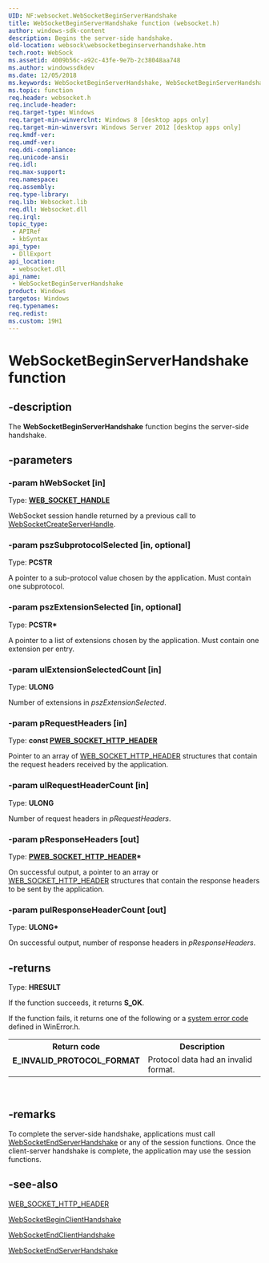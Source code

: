 ```yaml
---
UID: NF:websocket.WebSocketBeginServerHandshake
title: WebSocketBeginServerHandshake function (websocket.h)
author: windows-sdk-content
description: Begins the server-side handshake.
old-location: websock\websocketbeginserverhandshake.htm
tech.root: WebSock
ms.assetid: 4009b56c-a92c-43fe-9e7b-2c38048aa748
ms.author: windowssdkdev
ms.date: 12/05/2018
ms.keywords: WebSocketBeginServerHandshake, WebSocketBeginServerHandshake function [Websocket Protocol Component API], websock.websocketbeginserverhandshake, websocket/WebSocketBeginServerHandshake
ms.topic: function
req.header: websocket.h
req.include-header: 
req.target-type: Windows
req.target-min-winverclnt: Windows 8 [desktop apps only]
req.target-min-winversvr: Windows Server 2012 [desktop apps only]
req.kmdf-ver: 
req.umdf-ver: 
req.ddi-compliance: 
req.unicode-ansi: 
req.idl: 
req.max-support: 
req.namespace: 
req.assembly: 
req.type-library: 
req.lib: Websocket.lib
req.dll: Websocket.dll
req.irql: 
topic_type:
 - APIRef
 - kbSyntax
api_type:
 - DllExport
api_location:
 - websocket.dll
api_name:
 - WebSocketBeginServerHandshake
product: Windows
targetos: Windows
req.typenames: 
req.redist: 
ms.custom: 19H1
---
```


# WebSocketBeginServerHandshake function


## -description


The <b>WebSocketBeginServerHandshake</b> function  begins the server-side handshake.


## -parameters




### -param hWebSocket [in]

Type: <b><a href="https://msdn.microsoft.com/D5D42785-CFAC-4324-9194-1BA8056FBAA1">WEB_SOCKET_HANDLE</a></b>

 WebSocket session handle returned by a previous call to <a href="https://msdn.microsoft.com/f8c44a86-c586-48e3-b948-ed119bebf951">WebSocketCreateServerHandle</a>.


### -param pszSubprotocolSelected [in, optional]

Type: <b>PCSTR</b>

A pointer to a sub-protocol value chosen by the application. Must contain one subprotocol.


### -param pszExtensionSelected [in, optional]

Type: <b>PCSTR*</b>

A pointer to a list of extensions chosen by the application. Must contain one extension per entry.


### -param ulExtensionSelectedCount [in]

Type: <b>ULONG</b>

Number of extensions in <i>pszExtensionSelected</i>.


### -param pRequestHeaders [in]

Type: <b>const <a href="https://msdn.microsoft.com/d051c2fd-c21c-43dc-9160-5626fb1d6d49">PWEB_SOCKET_HTTP_HEADER</a></b>

Pointer to an array of <a href="https://msdn.microsoft.com/d051c2fd-c21c-43dc-9160-5626fb1d6d49">WEB_SOCKET_HTTP_HEADER</a> structures that contain the request headers received by the application.


### -param ulRequestHeaderCount [in]

Type: <b>ULONG</b>

Number of request headers in <i>pRequestHeaders</i>.


### -param pResponseHeaders [out]

Type: <b><a href="https://msdn.microsoft.com/d051c2fd-c21c-43dc-9160-5626fb1d6d49">PWEB_SOCKET_HTTP_HEADER</a>*</b>

On successful output, a pointer to an array or <a href="https://msdn.microsoft.com/d051c2fd-c21c-43dc-9160-5626fb1d6d49">WEB_SOCKET_HTTP_HEADER</a> structures that contain the response headers to be sent by the application.


### -param pulResponseHeaderCount [out]

Type: <b>ULONG*</b>

On successful output, number of response headers in <i>pResponseHeaders</i>.


## -returns



Type: <b>HRESULT</b>

If the function succeeds, it returns <b>S_OK</b>.

If the function fails, it returns one of the following or a <a href="https://msdn.microsoft.com/4a3a8feb-a05f-4614-8f04-1f507da7e5b7">system error code</a> defined in WinError.h.

<table>
<tr>
<th>Return code</th>
<th>Description</th>
</tr>
<tr>
<td width="40%">
<dl>
<dt><b>E_INVALID_PROTOCOL_FORMAT</b></dt>
</dl>
</td>
<td width="60%">
Protocol data had an invalid format.

</td>
</tr>
</table>
 




## -remarks



To complete the server-side handshake, applications must call <a href="https://msdn.microsoft.com/8708d290-18d6-4130-aa1c-8e4e5a716a5c">WebSocketEndServerHandshake</a> or any of the session functions. Once the client-server handshake is complete, the application may use the session functions.




## -see-also




<a href="https://msdn.microsoft.com/d051c2fd-c21c-43dc-9160-5626fb1d6d49">WEB_SOCKET_HTTP_HEADER</a>



<a href="https://msdn.microsoft.com/b326d32d-7226-46cd-b15b-b5547d3ec8cb">WebSocketBeginClientHandshake</a>



<a href="https://msdn.microsoft.com/07f2b2b8-1997-4ac7-b498-56d1e1fba9ef">WebSocketEndClientHandshake</a>



<a href="https://msdn.microsoft.com/8708d290-18d6-4130-aa1c-8e4e5a716a5c">WebSocketEndServerHandshake</a>
 

 

